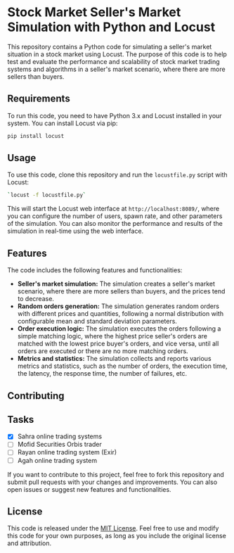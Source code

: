 
# Stock Market Seller's Market Simulation with Python and Locust 

This repository contains a Python code for simulating a seller's market situation in a stock market using Locust. The purpose of this code is to help test and evaluate the performance and scalability of stock market trading systems and algorithms in a seller's market scenario, where there are more sellers than buyers.
 ## Requirements
  To run this code, you need to have Python 3.x and Locust installed in your system. You can install Locust via pip:
 ```bash 
 pip install locust
 ```
 ## Usage
 To use this code, clone this repository and run the `locustfile.py` script with Locust:
 ```bash
 `locust -f locustfile.py`
 ```
 This will start the Locust web interface at `http://localhost:8089/`, where you can configure the number of users, spawn rate, and other parameters of the simulation. You can also monitor the performance and results of the simulation in real-time using the web interface.
## Features
The code includes the following features and functionalities:

-   **Seller's market simulation:** The simulation creates a seller's market scenario, where there are more sellers than buyers, and the prices tend to decrease.
-   **Random orders generation:** The simulation generates random orders with different prices and quantities, following a normal distribution with configurable mean and standard deviation parameters.
-   **Order execution logic:** The simulation executes the orders following a simple matching logic, where the highest price seller's orders are matched with the lowest price buyer's orders, and vice versa, until all orders are executed or there are no more matching orders.
-   **Metrics and statistics:** The simulation collects and reports various metrics and statistics, such as the number of orders, the execution time, the latency, the response time, the number of failures, etc.
## Contributing

## Tasks

 - [x] Sahra online trading systems
 - [ ] Mofid Securities Orbis trader
 - [ ] Rayan online trading system (Exir)
 - [ ] Agah online trading system

If you want to contribute to this project, feel free to fork this repository and submit pull requests with your changes and improvements. You can also open issues or suggest new features and functionalities.

## License

This code is released under the [MIT License](https://chat.openai.com/LICENSE). Feel free to use and modify this code for your own purposes, as long as you include the original license and attribution.
